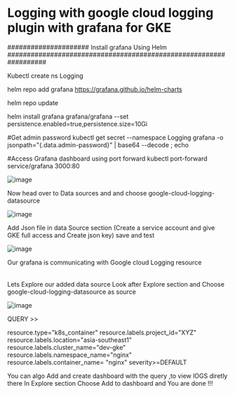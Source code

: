 # Logging with google cloud logging plugin with grafana for GKE #

##################### Install grafana Using Helm ##################################################################

Kubectl create ns Logging

helm repo add grafana https://grafana.github.io/helm-charts

helm repo update

helm install grafana grafana/grafana --set persistence.enabled=true,persistence.size=10Gi


#Get admin password
kubectl get secret --namespace Logging grafana -o jsonpath="{.data.admin-password}" | base64 --decode ; echo


#Access Grafana dashboard using port forward
kubectl port-forward service/grafana 3000:80


![image](https://github.com/Shubham2194/grafana-GKE/assets/83746560/24e1d0f8-c4b1-4a71-a7a7-039f112779fd)


Now head over to Data sources and and choose google-cloud-logging-datasource


![image](https://github.com/Shubham2194/grafana-GKE/assets/83746560/43db0ae1-9e7e-41b1-8daf-8fb22d967f71)

Add Json file in data Source section (Create a service account and give GKE full access and Create json key)
save and test 

![image](https://github.com/Shubham2194/grafana-GKE/assets/83746560/f79a8942-cdf2-42da-a8a4-8c6795bf5974)


Our grafana is communicating with Google cloud Logging resource 
######
Lets Explore our added data source 
Look after Explore section and Choose google-cloud-logging-datasource as source 

![image](https://github.com/Shubham2194/grafana-GKE/assets/83746560/70774554-9a0f-4911-98b3-1be2b49ae622)

QUERY >>

resource.type="k8s_container"
resource.labels.project_id="XYZ"
resource.labels.location="asia-southeast1"
resource.labels.cluster_name="dev-gke"
resource.labels.namespace_name="nginx"
resource.labels.container_name= "nginx"
severity>=DEFAULT

You can algo Add and create dashboard with the query ,to view lOGS diretly there 
In Explore section Choose Add to dashboard and You are done !!! 
